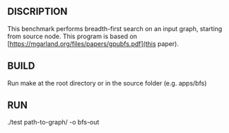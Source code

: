 ## DISCRIPTION 

This benchmark performs breadth-first search on an input graph, starting from source node. This program is based on [https://mgarland.org/files/papers/gpubfs.pdf](this paper).


## BUILD

Run make at the root directory or in the source folder (e.g. apps/bfs)

## RUN

./test path-to-graph/ -o bfs-out
